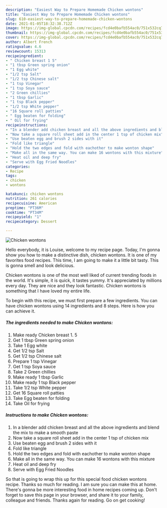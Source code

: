 ```yaml
---
description: "Easiest Way to Prepare Homemade Chicken wontons"
title: "Easiest Way to Prepare Homemade Chicken wontons"
slug: 610-easiest-way-to-prepare-homemade-chicken-wontons
date: 2021-01-05T18:32:38.712Z
image: https://img-global.cpcdn.com/recipes/fcd4e0bafb554ac0/751x532cq70/chicken-wontons-recipe-main-photo.jpg
thumbnail: https://img-global.cpcdn.com/recipes/fcd4e0bafb554ac0/751x532cq70/chicken-wontons-recipe-main-photo.jpg
cover: https://img-global.cpcdn.com/recipes/fcd4e0bafb554ac0/751x532cq70/chicken-wontons-recipe-main-photo.jpg
author: Albert French
ratingvalue: 4.6
reviewcount: 15313
recipeingredient:
- " Chicken breast 1 5"
- "1 tbsp Green spring onion"
- "1 Egg white"
- "1/2 tsp Salt"
- "1/2 tsp Chinese salt"
- "1 tsp Vinegar"
- "1 tsp Soya sauce"
- "2 Green chillies"
- "1 tbsp Garlic"
- "1 tsp Black pepper"
- "1/2 tsp White pepper"
- "16 Square roll patties"
- " Egg beaten for folding"
- " Oil for frying"
recipeinstructions:
- "In a blender add chicken breast and all the above ingredients and blend the mix to make a smooth paste"
- "Now take a square roll sheet add in the center 1 tsp of chicken mix"
- "Use beaten egg and brush 2 sides with it"
- "Fold like triangle"
- "Hold the two edges and fold with eachother to make wonton shape"
- "Make all in the same way. You can make 16 wontons with this mixture"
- "Heat oil and deep fry"
- "Serve with Egg Fried Noodles"
categories:
- Recipe
tags:
- chicken
- wontons

katakunci: chicken wontons 
nutrition: 261 calories
recipecuisine: American
preptime: "PT36M"
cooktime: "PT34M"
recipeyield: "1"
recipecategory: Dessert

---
```



![Chicken wontons](https://img-global.cpcdn.com/recipes/fcd4e0bafb554ac0/751x532cq70/chicken-wontons-recipe-main-photo.jpg)

Hello everybody, it is Louise, welcome to my recipe page. Today, I'm gonna show you how to make a distinctive dish, chicken wontons. It is one of my favorites food recipes. This time, I am going to make it a little bit tasty. This is gonna smell and look delicious.

Chicken wontons is one of the most well liked of current trending foods in the world. It's simple, it is quick, it tastes yummy. It's appreciated by millions every day. They are nice and they look fantastic. Chicken wontons is something that I have loved my entire life.




To begin with this recipe, we must first prepare a few ingredients. You can have chicken wontons using 14 ingredients and 8 steps. Here is how you can achieve it.

<!--inarticleads1-->

##### The ingredients needed to make Chicken wontons:

1. Make ready  Chicken breast 1. 5
1. Get 1 tbsp Green spring onion
1. Take 1 Egg white
1. Get 1/2 tsp Salt
1. Get 1/2 tsp Chinese salt
1. Prepare 1 tsp Vinegar
1. Get 1 tsp Soya sauce
1. Take 2 Green chillies
1. Make ready 1 tbsp Garlic
1. Make ready 1 tsp Black pepper
1. Take 1/2 tsp White pepper
1. Get 16 Square roll patties
1. Take  Egg beaten for folding
1. Take  Oil for frying




<!--inarticleads2-->

##### Instructions to make Chicken wontons:

1. In a blender add chicken breast and all the above ingredients and blend the mix to make a smooth paste
1. Now take a square roll sheet add in the center 1 tsp of chicken mix
1. Use beaten egg and brush 2 sides with it
1. Fold like triangle
1. Hold the two edges and fold with eachother to make wonton shape
1. Make all in the same way. You can make 16 wontons with this mixture
1. Heat oil and deep fry
1. Serve with Egg Fried Noodles




So that is going to wrap this up for this special food chicken wontons recipe. Thanks so much for reading. I am sure you can make this at home. There's gonna be more interesting food in home recipes coming up. Don't forget to save this page in your browser, and share it to your family, colleague and friends. Thanks again for reading. Go on get cooking!
